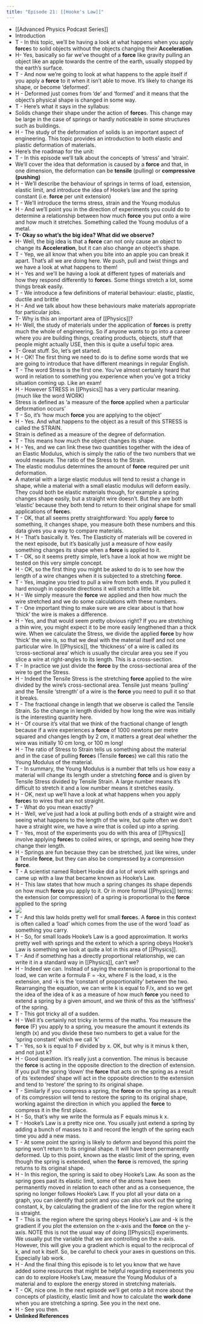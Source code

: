 ```yaml
---
title: "Episode 21: [[Hooke's Law]]"
---
```


- [[Advanced Physics Podcast Series]]<span id='QSJOmoqXD'/>
- Introduction<span id='vd7WOlqof'/>
- T - In this topic, we’ll be having a look at what happens when you apply **force**s to solid objects without the objects changing their **Acceleration**.<span id='ABoAJRp73'/>
- H- Yes, basically so far we’ve thought of a **force** like gravity pulling an object like an apple towards the centre of the earth, usually stopped by the earth’s surface.<span id='cPJxsIyd4'/>
- T - And now we’re going to look at what happens to the apple itself if you apply a **force** to it when it isn’t able to move. It’s likely to change its shape, or become ‘deformed’.<span id='PELVi6-L0'/>
- H - Deformed just comes from ‘de’ and ‘formed’ and it means that the object’s physical shape is changed in some way.<span id='FdxAhwik3'/>
- T - Here’s what it says in the syllabus:<span id='VxqVgYJtn'/>
- Solids change their shape under the action of **force**s. This change may be large in the case of springs or hardly noticeable in some structures such as buildings.<span id='GD9sat3IH'/>
- H - The study of the deformation of solids is an important aspect of engineering. This topic provides an introduction to both elastic and plastic deformation of materials.<span id='g9xXPCyxz'/>
- Here’s the roadmap for the unit:<span id='ZpFDHpIWU'/>
- T - In this episode we’ll talk about the concepts of ‘stress’ and ‘strain’.<span id='V0Tprzvok'/>
- We’ll cover the idea that deformation is caused by a **force** and that, in one dimension, the deformation can be **tensile** (pulling) or **compressive (**pushing**)**<span id='MG4cQ7arw'/>
- H - We’ll describe the behaviour of springs in terms of load, extension, elastic limit, and introduce the idea of Hooke’s law and the spring constant (i.e. **force** per unit extension)<span id='kq5XZ5LyY'/>
- T - We’ll introduce the terms stress, strain and the Young modulus<span id='G5vaaPFMr'/>
- H - And we’ll point you in the direction of experiments you could do to determine a relationship between how much **force** you put onto a wire and how much it stretches. Something called the Young modulus of a metal.<span id='o0MBsZ7Ek'/>
- **T- Okay so what’s the big idea? What did we observe?**<span id='g1qUz2FXn'/>
- H- Well, the big idea is that a **force** can not only cause an object to change its **Acceleration**, but it can also change an object’s shape.<span id='lc2hCUrXn'/>
- T - Yep, we all know that when you bite into an apple you can break it apart. That’s all we are doing here. We push, pull and twist things and we have a look at what happens to them!<span id='Utg9vMRpm'/>
- H - Yes and we’ll be having a look at different types of materials and how they respond differently to **force**s. Some things stretch a lot, some things break easily.<span id='5x2SNIVcA'/>
- T - We introduce a few definitions of material behaviour: elastic, plastic, ductile and brittle<span id='5eUeFvlZJ'/>
- H - And we talk about how these behaviours make materials appropriate for particular jobs.<span id='0CEDYaAoD'/>
- T- Why is this an important area of [[Physics]]?<span id='veij8n_aI'/>
- H- Well, the study of materials under the application of **force**s is pretty much the whole of engineering. So if anyone wants to go into a career where you are building things, creating products, objects, stuff that people might actually USE, then this is quite a useful topic area.<span id='wZbhqg2rJ'/>
- T- Great stuff. So, let’s get started.<span id='dSEzQ7w8X'/>
- H - OK! The first thing we need to do is to define some words that we are going to introduce that have different meanings in regular English.<span id='BpFAab9eB'/>
- T - The word Stress is the first one. You’ve almost certainly heard that word in relation to something you experience when you’ve got a tricky situation coming up. Like an exam!<span id='YQgTG5tsx'/>
- H - However STRESS in [[Physics]] has a very particular meaning. (much like the word WORK)<span id='cbpmZ64pg'/>
- Stress is defined as ‘a measure of the **force** applied when a particular deformation occurs’<span id='6nLwgOVw1'/>
- T - So, it’s ‘how much **force** you are applying to the object’<span id='-F659WFvj'/>
- H - Yes. And what happens to the object as a result of this STRESS is called the STRAIN.<span id='A_MGM5GqG'/>
- Strain is defined as a measure of the degree of deformation.<span id='w66DEy5tp'/>
- T - This means how much the object changes its shape.<span id='hKy_BD03e'/>
- H - Yes, and we can link these two quantities together with the idea of an Elastic Modulus, which is simply the ratio of the two numbers that we would measure. The ratio of the Stress to the Strain.<span id='9yo33y4r-'/>
- The elastic modulus determines the amount of **force** required per unit deformation.<span id='Fdb01l50x'/>
- A material with a large elastic modulus will tend to resist a change in shape, while a material with a small elastic modulus will deform easily. They could both be elastic materials though, for example a spring changes shape easily, but a straight wire doesn’t. But they are both ‘elastic’ because they both tend to return to their original shape for small applications of **force**s.<span id='gr0HS9RDv'/>
- T - OK, that all seems pretty straightforward: You apply **force** to something, it changes shape, you measure both these numbers and this data gives you a way to compare materials.<span id='dxnbBW9kn'/>
- H - That’s basically it. Yes. The Elasticity of materials will be covered in the next episode, but it’s basically just a measure of how easily something changes its shape when a **force** is applied to it.<span id='VZ-g9zjhc'/>
- T - OK, so it seems pretty simple, let’s have a look at how we might be tested on this very simple concept.<span id='sK8PzuHsz'/>
- H - OK, so the first thing you might be asked to do is to see how the length of a wire changes when it is subjected to a stretching **force**.<span id='_U2_XSvlD'/>
- T - Yes, imagine you tried to pull a wire from both ends. If you pulled it hard enough in opposite directions it will stretch a little bit.<span id='hA_5cKUIi'/>
- H - We simply measure the **force** we applied and then how much the wire stretched and we do some calculations with these numbers.<span id='AHoFHCFK5'/>
- T - One important thing to make sure we are clear about is that how ‘thick’ the wire is makes a difference.<span id='IYP37vU5b'/>
- H - Yes, and that would seem pretty obvious right? If you are stretching a thin wire, you might expect it to be more easily lengthened than a thick wire. When we calculate the Stress, we divide the applied **force** by how ‘thick’ the wire is, so that we deal with the material itself and not one particular wire. In [[Physics]], the ‘thickness’ of a wire is called its ‘cross-sectional area’ which is usually the circular area you see if you slice a wire at right-angles to its length. This is a cross-section.<span id='RRt3eW2J6'/>
- T - In practice we just divide the **force** by the cross-sectional area of the wire to get the Stress.<span id='IGhaATnu5'/>
- H - Indeed the Tensile Stress is the stretching **force** applied to the wire divided by the wire’s cross-sectional area. Tensile just means ‘pulling’ and the Tensile ‘strength’ of a wire is the **force** you need to pull it so that it breaks.<span id='TiNZUN0l0'/>
- T - The fractional change in length that we observe is called the Tensile Strain. So the change in length divided by how long the wire was initially is the interesting quantity here.<span id='LhvSW-SJD'/>
- H - Of course it’s vital that we think of the fractional change of length because if a wire experiences a **force** of 1000 newtons per metre squared and changes length by 2 cm, it matters a great deal whether the wire was initially 10 cm long, or 100 m long!<span id='HaxTPcSYf'/>
- H - The ratio of Stress to Strain tells us something about the material and in the case of pulling **force**s (Tensile **force**s) we call this ratio the Young Modulus of the material.<span id='C5kJ9C0Ha'/>
- T - In summary, the Young Modulus is a number that tells us how easy a material will change its length under a stretching **force** and is given by Tensile Stress divided by Tensile Strain. A large number means it’s difficult to stretch it and a low number means it stretches easily.<span id='gDRlywCzG'/>
- H - OK, next up we’ll have a look at what happens when you apply **force**s to wires that are not straight.<span id='wlAd8RC1G'/>
- T - What do you mean exactly?<span id='F3FCEBhF_'/>
- H - Well, we’ve just had a look at pulling both ends of a straight wire and seeing what happens to the length of the wire, but quite often we don’t have a straight wire, we have a wire that is coiled up into a spring.<span id='15OpMYe4r'/>
- T - Yes, most of the experiments you do with this area of [[Physics]] involve applying **force**s to coiled wires, or springs, and seeing how they change their length.<span id='xX8HCQhrl'/>
- H - Springs are fun because they can be stretched, just like wires, under a Tensile **force**, but they can also be compressed by a compression **force**.<span id='lllznCvbR'/>
- T - A scientist named Robert Hooke did a lot of work with springs and came up with a law that became known as Hooke’s Law.<span id='Ou5dXA_dH'/>
- H - This law states that how much a spring changes its shape depends on how much **force** you apply to it. Or in more formal [[Physics]] terms: the extension (or compression) of a spring is proportional to the **force** applied to the spring<span id='y0dHj0nCN'/>
- ![](https://firebasestorage.googleapis.com/v0/b/firescript-577a2.appspot.com/o/imgs%2Fapp%2FLearn2020zettelkasten%2F3yie6GKcPU?alt=media&token=d4316784-3dfb-4840-9655-af34f6c71cbe)<span id='MvtpiwOSl'/>
- T - And this law holds pretty well for small **force**s. A **force** in this context is often called a ‘load’ which comes from the use of the word ‘load’ as something you carry.<span id='N-9-SJ-hg'/>
- H - So, for small loads Hooke’s Law is a good approximation. It works pretty well with springs and the extent to which a spring obeys Hooke’s Law is something we look at quite a lot in this area of [[Physics]].<span id='shJJBPpIm'/>
- T - And if something has a directly proportional relationship, we can write it in a standard way in [[Physics]], can’t we?<span id='P-9kNtUji'/>
- H - Indeed we can. Instead of saying the extension is proportional to the load, we can write a formula F = -kx, where F is the load, x is the extension, and -k is the ‘constant of proportionality’ between the two. Rearranging the equation, we can write k is equal to F/x, and so we get the idea of the idea of k as a measure of how much **force** you need to extend a spring by a given amount, and we think of this as the ‘stiffness’ of the spring.<span id='76jPp-a2Y'/>
- T - This got tricky all of a sudden.<span id='6x9b-Z1Mu'/>
- H - Well it’s certainly not tricky in terms of the maths. You measure the **force** (F) you apply to a spring, you measure the amount it extends its length (x) and you divide these two numbers to get a value for the ‘spring constant’ which we call ‘k’<span id='I3TNm84xT'/>
- T - Yes, so k is equal to F divided by x. OK, but why is it minus k then, and not just k?<span id='jaNYYuSgc'/>
- H - Good question. It’s really just a convention. The minus is because the **force** is acting in the opposite direction to the direction of extension. If you pull the spring ‘down’ the **force** that acts on the spring as a result of its ‘extended’ shape will act in the opposite direction to the extension and tend to ‘restore’ the spring to its original shape.<span id='ehjKnFCMK'/>
- T - Similarly if you compress a spring, the **force** on the spring as a result of its compression will tend to restore the spring to its original shape, working against the direction in which you applied the **force** to compress it in the first place.<span id='hTQ2SHSat'/>
- H - So, that’s why we write the formula as F equals minus k x.<span id='mfyvEuvi9'/>
- T - Hooke’s Law is a pretty nice one. You usually just extend a spring by adding a bunch of masses to it and record the length of the spring each time you add a new mass.<span id='z0rTatrNo'/>
- T - At some point the spring is likely to deform and beyond this point the spring won’t return to its original shape. It will have been permanently deformed. Up to this point, known as the elastic limit of the spring, even though the spring is extended, when the **force** is removed, the spring returns to its original shape.<span id='0Rd8Y1ELU'/>
- H - In this region, the spring is said to obey Hooke’s Law. As soon as the spring goes past its elastic limit, some of the atoms have been permanently moved in relation to each other and as a consequence, the spring no longer follows Hooke’s Law. If you plot all your data on a graph, you can identify that point and you can also work out the spring constant, k, by calculating the gradient of the line for the region where it is straight.<span id='6VkHsMQYj'/>
- T - This is the region where the spring obeys Hooke’s Law and -k is the gradient if you plot the extension on the x-axis and the **force** on the y-axis. NOTE this is not the usual way of doing [[Physics]] experiments. We usually put the variable that we are controlling on the x-axis. However, this will give you a gradient which is equal to the reciprocal of k, and not k itself. So, be careful to check your axes in questions on this. Especially lab work.<span id='ErjRx4ioh'/>
- H - And the final thing this episode is to let you know that we have added some resources that might be helpful regarding experiments you can do to explore Hooke’s Law, measure the Young Modulus of a material and to explore the energy stored in stretching materials.<span id='teAJKOMnJ'/>
- T - OK, nice one. In the next episode we’ll get onto a bit more about the concepts of plasticity, elastic limit and how to calculate the **work done** when you are stretching a spring. See you in the next one.<span id='zO-ZwZL3Y'/>
- H - See you then.<span id='eD3qS6exk'/>
- **Unlinked References**<span id='VSzV_93Q0'/>
